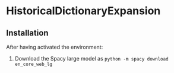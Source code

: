 # HistoricalDictionaryExpansion

## Installation

After having activated the environment:

1. Download the Spacy large model as `python -m spacy download en_core_web_lg`
